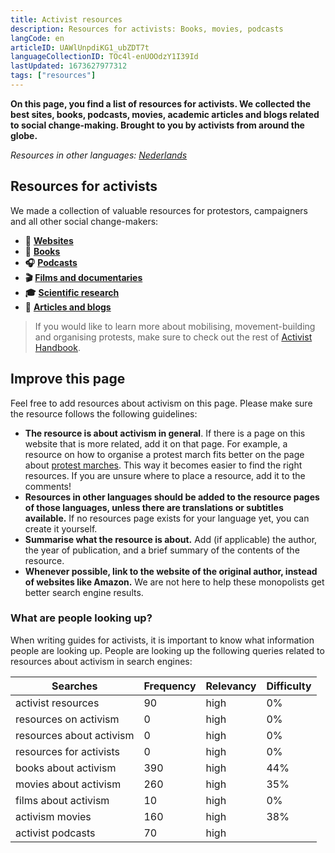 ```yaml
---
title: Activist resources
description: Resources for activists: Books, movies, podcasts
langCode: en
articleID: UAWlUnpdiKG1_ubZDT7t
languageCollectionID: TOc4l-enUOOdzY1I39Id
lastUpdated: 1673627977312
tags: ["resources"]
---
```


**On this page, you find a list of resources for activists. We collected the best sites, books, podcasts, movies, academic articles and blogs related to social change-making. Brought to you by activists from around the globe.**

_Resources in other languages:_ [_Nederlands_](/nl/resources)

## Resources for activists

We made a collection of valuable resources for protestors, campaigners and all other social change-makers:

-   **🔗** [**Websites**](websites)
-   **📕** [**Books**](books)
-   **🎧** [**Podcasts**](podcasts)
-   **🎬** [**Films and documentaries**](films-documentaries)
-   **🎓** [**Scientific research**](scientific-research)
-   **📝** [**Articles and blogs**](articles-and-blogs)

> If you would like to learn more about mobilising, movement-building and organising protests, make sure to check out the rest of [Activist Handbook](/home).

<div></div>

## Improve this page

Feel free to add resources about activism on this page. Please make sure the resource follows the following guidelines:

-   **The resource is about activism in general**. If there is a page on this website that is more related, add it on that page. For example, a resource on how to organise a protest march fits better on the page about [protest marches](/tactics/march). This way it becomes easier to find the right resources. If you are unsure where to place a resource, add it to the comments!
-   **Resources in other languages should be added to the resource pages of those languages, unless there are translations or subtitles available.** If no resources page exists for your language yet, you can create it yourself.
-   **Summarise what the resource is about.** Add (if applicable) the author, the year of publication, and a brief summary of the contents of the resource.
-   **Whenever possible, link to the website of the original author, instead of websites like Amazon.** We are not here to help these monopolists get better search engine results.

### What are people looking up?

When writing guides for activists, it is important to know what information people are looking up. People are looking up the following queries related to resources about activism in search engines:

<div><table><thead><tr><th>Searches</th><th>Frequency</th><th>Relevancy</th><th>Difficulty</th></tr></thead><tbody><tr><td>activist resources</td><td>90</td><td>high</td><td>0%</td></tr><tr><td>resources on activism</td><td>0</td><td>high</td><td>0%</td></tr><tr><td>resources about activism</td><td>0</td><td>high</td><td>0%</td></tr><tr><td>resources for activists</td><td>0</td><td>high</td><td>0%</td></tr><tr><td>books about activism</td><td>390</td><td>high</td><td>44%</td></tr><tr><td>movies about activism</td><td>260</td><td>high</td><td>35%</td></tr><tr><td>films about activism</td><td>10</td><td>high</td><td>0%</td></tr><tr><td>activism movies</td><td>160</td><td>high</td><td>38%</td></tr><tr><td>activist podcasts</td><td>70</td><td>high</td><td></td></tr></tbody></table></div>